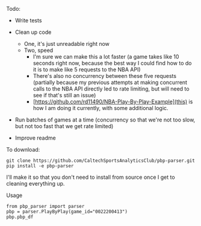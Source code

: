 Todo: 

- Write tests
- Clean up code
  - One, it's just unreadable right now
  - Two, speed
    - I'm sure we can make this a lot faster (a game takes like 10 seconds right now, because the best way I could find how to do it is to make like 5 requests to the NBA API)
    - There's also no concurrency between these five requests (partially because my previous attempts at making concurrent calls to the NBA API directly led to rate limiting, but will need to see if that's still an issue)
    - [https://github.com/rd11490/NBA-Play-By-Play-Example](this) is how I am doing it currently, with some additional logic. 
  
- Run batches of games at a time (concurrency so that we're not too slow, but not too fast that we get rate limited)
- Improve readme

To download:

```
git clone https://github.com/CaltechSportsAnalyticsClub/pbp-parser.git
pip install -e pbp-parser
```

I'll make it so that you don't need to install from source once I get to cleaning everything up. 

Usage

```
from pbp_parser import parser
pbp = parser.PlayByPlay(game_id="0022200413")
pbp.pbp_df
```
